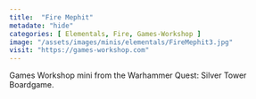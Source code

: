 ```yaml
---
title:  "Fire Mephit"
metadate: "hide"
categories: [ Elementals, Fire, Games-Workshop ]
image: "/assets/images/minis/elementals/FireMephit3.jpg"
visit: "https://games-workshop.com"
---
```

Games Workshop mini from the Warhammer Quest: Silver Tower Boardgame.